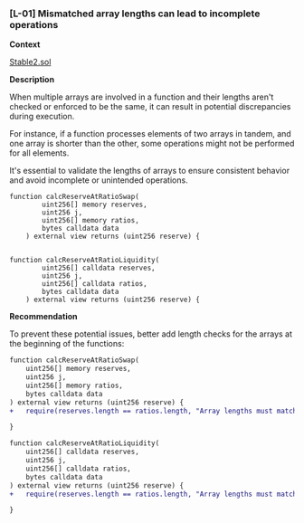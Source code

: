 ### [L-01] Mismatched array lengths can lead to incomplete operations

**Context** 

[Stable2.sol](https://github.com/code-423n4/2024-07-basin/blob/7d5aacbb144d0ba0bc358dfde6e0cc913d25310e/src/functions/Stable2.sol#L183-L289)

**Description** 

When multiple arrays are involved in a function and their lengths aren't checked or enforced to be the same, it can result in potential discrepancies during execution.

For instance, if a function processes elements of two arrays in tandem, and one array is shorter than the other, some operations might not be performed for all elements.

It's essential to validate the lengths of arrays to ensure consistent behavior and avoid incomplete or unintended operations.

```solidity
function calcReserveAtRatioSwap(
        uint256[] memory reserves,
        uint256 j,
        uint256[] memory ratios,
        bytes calldata data
    ) external view returns (uint256 reserve) {


function calcReserveAtRatioLiquidity(
        uint256[] calldata reserves,
        uint256 j,
        uint256[] calldata ratios,
        bytes calldata data
    ) external view returns (uint256 reserve) {
```

**Recommendation**  

To prevent these potential issues, better add length checks for the arrays at the beginning of the functions:

```diff
function calcReserveAtRatioSwap(
    uint256[] memory reserves,
    uint256 j,
    uint256[] memory ratios,
    bytes calldata data
) external view returns (uint256 reserve) {
+   require(reserves.length == ratios.length, "Array lengths must match");

}

function calcReserveAtRatioLiquidity(
    uint256[] calldata reserves,
    uint256 j,
    uint256[] calldata ratios,
    bytes calldata data
) external view returns (uint256 reserve) {
+   require(reserves.length == ratios.length, "Array lengths must match");

}
```